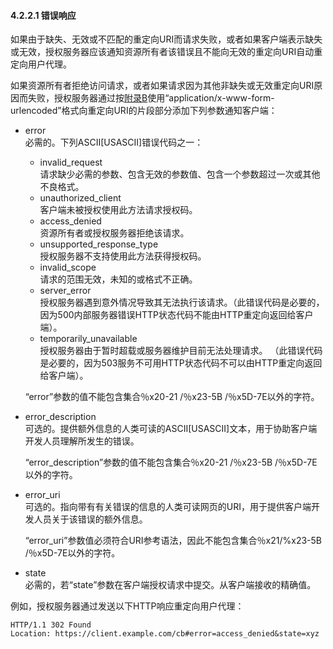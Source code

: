 #### 4.2.2.1 错误响应

如果由于缺失、无效或不匹配的重定向URI而请求失败，或者如果客户端表示缺失或无效，授权服务器应该通知资源所有者该错误且不能向无效的重定向URI自动重定向用户代理。

如果资源所有者拒绝访问请求，或者如果请求因为其他非缺失或无效重定向URI原因而失败，授权服务器通过按[附录B](../AppendixB/b.md)使用“application/x-www-form-urlencoded”格式向重定向URI的片段部分添加下列参数通知客户端：
- error    
  必需的。下列ASCII[USASCII]错误代码之一：
  - invalid_request    
  请求缺少必需的参数、包含无效的参数值、包含一个参数超过一次或其他不良格式。
  - unauthorized_client    
  客户端未被授权使用此方法请求授权码。
  - access_denied    
  资源所有者或授权服务器拒绝该请求。
  - unsupported_response_type    
  授权服务器不支持使用此方法获得授权码。
  - invalid_scope    
  请求的范围无效，未知的或格式不正确。
  - server_error    
  授权服务器遇到意外情况导致其无法执行该请求。（此错误代码是必要的，因为500内部服务器错误HTTP状态代码不能由HTTP重定向返回给客户端）。
  - temporarily_unavailable    
  授权服务器由于暂时超载或服务器维护目前无法处理请求。 （此错误代码是必要的，因为503服务不可用HTTP状态代码不可以由HTTP重定向返回给客户端）。
  
  “error”参数的值不能包含集合％x20-21 /％x23-5B /％x5D-7E以外的字符。
- error_description    
  可选的。提供额外信息的人类可读的ASCII[USASCII]文本，用于协助客户端开发人员理解所发生的错误。
  
  “error_description”参数的值不能包含集合％x20-21 /％x23-5B /％x5D-7E以外的字符。
- error_uri    
  可选的。指向带有有关错误的信息的人类可读网页的URI，用于提供客户端开发人员关于该错误的额外信息。
  
  “error_uri”参数值必须符合URI参考语法，因此不能包含集合％x21/%x23-5B /％x5D-7E以外的字符。
- state    
  必需的，若“state”参数在客户端授权请求中提交。从客户端接收的精确值。

例如，授权服务器通过发送以下HTTP响应重定向用户代理：

    HTTP/1.1 302 Found
    Location: https://client.example.com/cb#error=access_denied&state=xyz